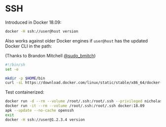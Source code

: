 # SSH

Introduced in Docker 18.09:

```bash
docker -H ssh://user@host version
```

Also works against older Docker engines if `user@host` has the updated Docker CLI in the path:

(Thanks to Brandon Mitchell [@sudo_bmitch](https://twitter.com/sudo_bmitch))

```bash
#!/bin/sh
set -e

mkdir -p $HOME/bin
curl -sL https://download.docker.com/linux/static/stable/x86_64/docker-18.09.0.tgz | tar -xvz -C $HOME/bin --strip-components=1 docker/docker
```

Test containerized:

```bash
docker run -d --rm --volume /root/.ssh:/root/.ssh --privileged nicholasdille/docker-ssh:18.09
docker run -it --rm --volume /root/.ssh:/root/.ssh docker:18.09
apk --update --no-cache openssh
exit
docker -H ssh://user@1.2.3.4 version
```